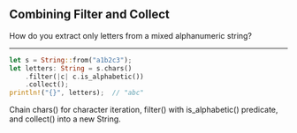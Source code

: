 ## Combining Filter and Collect

How do you extract only letters from a mixed alphanumeric string?

---

```rust
let s = String::from("a1b2c3");
let letters: String = s.chars()
    .filter(|c| c.is_alphabetic())
    .collect();
println!("{}", letters);  // "abc"
```
Chain chars() for character iteration, filter() with is_alphabetic() predicate, and collect() into a new String.

